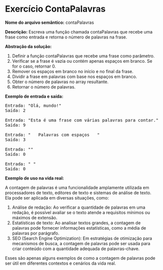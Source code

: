 <h1>Exercício ContaPalavras</h1>

**Nome do arquivo semântico:** contaPalavras

**Descrição:** Escreva uma função chamada contaPalavras que recebe uma frase como entrada e retorna o número de palavras na frase.

**Abstração da solução:**

1. Definir a função contaPalavras que recebe uma frase como parâmetro.
2. Verificar se a frase é vazia ou contém apenas espaços em branco. Se for o caso, retornar 0.
3. Remover os espaços em branco no início e no final da frase.
4. Dividir a frase em palavras com base nos espaços em branco.
5. Obter o número de palavras no array resultante.
6. Retornar o número de palavras.

**Exemplo de entrada e saída:**

<pre>
Entrada: "Olá, mundo!"
Saída: 2

Entrada: "Esta é uma frase com várias palavras para contar."
Saída: 9

Entrada: "   Palavras com espaços   "
Saída: 3

Entrada: ""
Saída: 0

Entrada: " "
Saída: 0
</pre>

**Exemplo de uso na vida real:**

A contagem de palavras é uma funcionalidade amplamente utilizada em processadores de texto, editores de texto e sistemas de análise de texto. Ela pode ser aplicada em diversas situações, como:

1. Análise de redação: Ao verificar a quantidade de palavras em uma redação, é possível avaliar se o texto atende a requisitos mínimos ou máximos de extensão.
2. Estatísticas de texto: Ao analisar textos grandes, a contagem de palavras pode fornecer informações estatísticas, como a média de palavras por parágrafo.
3. SEO (Search Engine Optimization): Em estratégias de otimização para mecanismos de busca, a contagem de palavras pode ser usada para criar conteúdo com a quantidade adequada de palavras-chave.

Esses são apenas alguns exemplos de como a contagem de palavras pode ser útil em diferentes contextos e cenários da vida real.
